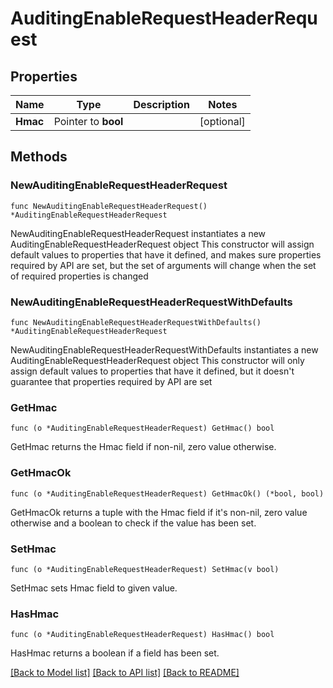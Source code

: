 # AuditingEnableRequestHeaderRequest


## Properties

Name | Type | Description | Notes
------------ | ------------- | ------------- | -------------
**Hmac** | Pointer to **bool** |  | [optional] 



## Methods


### NewAuditingEnableRequestHeaderRequest

`func NewAuditingEnableRequestHeaderRequest() *AuditingEnableRequestHeaderRequest`

NewAuditingEnableRequestHeaderRequest instantiates a new AuditingEnableRequestHeaderRequest object
This constructor will assign default values to properties that have it defined,
and makes sure properties required by API are set, but the set of arguments
will change when the set of required properties is changed

### NewAuditingEnableRequestHeaderRequestWithDefaults

`func NewAuditingEnableRequestHeaderRequestWithDefaults() *AuditingEnableRequestHeaderRequest`

NewAuditingEnableRequestHeaderRequestWithDefaults instantiates a new AuditingEnableRequestHeaderRequest object
This constructor will only assign default values to properties that have it defined,
but it doesn't guarantee that properties required by API are set


### GetHmac

`func (o *AuditingEnableRequestHeaderRequest) GetHmac() bool`

GetHmac returns the Hmac field if non-nil, zero value otherwise.

### GetHmacOk

`func (o *AuditingEnableRequestHeaderRequest) GetHmacOk() (*bool, bool)`

GetHmacOk returns a tuple with the Hmac field if it's non-nil, zero value otherwise
and a boolean to check if the value has been set.

### SetHmac

`func (o *AuditingEnableRequestHeaderRequest) SetHmac(v bool)`

SetHmac sets Hmac field to given value.


### HasHmac

`func (o *AuditingEnableRequestHeaderRequest) HasHmac() bool`

HasHmac returns a boolean if a field has been set.









[[Back to Model list]](../README.md#documentation-for-models) [[Back to API list]](../README.md#documentation-for-api-endpoints) [[Back to README]](../README.md)


